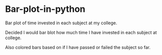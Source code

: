 # Bar-plot-in-python

Bar plot of time invested in each subject at my college.

Decided I would bar blot how much time I have invested in each subject at college.

Also colored bars based on if I have passed or failed the subject so far.
